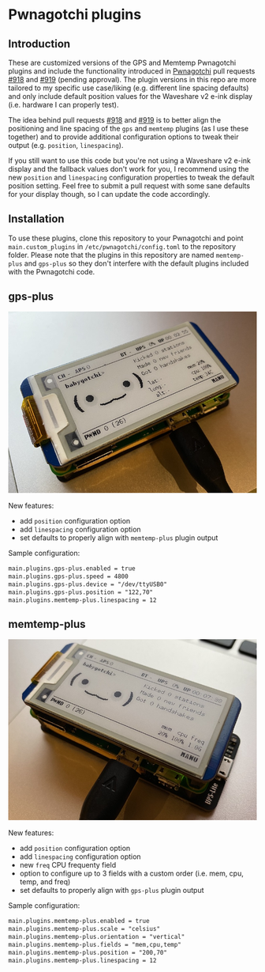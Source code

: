 # Pwnagotchi plugins

## Introduction

These are customized versions of the GPS and Memtemp Pwnagotchi plugins and include the functionality introduced in [Pwnagotchi](https://github.com/evilsocket/pwnagotchi) pull requests [#918](https://github.com/evilsocket/pwnagotchi/pull/918) and [#919](https://github.com/evilsocket/pwnagotchi/pull/919) (pending approval). The plugin versions in this repo are more tailored to my specific use case/liking (e.g. different line spacing defaults) and only include default position values for the Waveshare v2 e-ink display (i.e. hardware I can properly test).

The idea behind pull requests [#918](https://github.com/evilsocket/pwnagotchi/pull/918) and [#919](https://github.com/evilsocket/pwnagotchi/pull/919) is to better align the positioning and line spacing of the `gps` and `memtemp` plugins (as I use these together) and to provide additional configuration options to tweak their output (e.g. `position`, `linespacing`).

If you still want to use this code but you're not using a Waveshare v2 e-ink display and the fallback values don't work for you, I recommend using the new `position` and `linespacing` configuration properties to tweak the default position setting. Feel free to submit a pull request with some sane defaults for your display though, so I can update the code accordingly.

## Installation

To use these plugins, clone this repository to your Pwnagotchi and point `main.custom_plugins` in `/etc/pwnagotchi/config.toml` to the repository folder. Please note that the plugins in this repository are named `memtemp-plus` and `gps-plus` so they don't interfere with the default plugins included with the Pwnagotchi code.

## gps-plus

![gps-plus example](https://github.com/crahan/pwnagotchi-plugins/blob/main/photos/gps-plus.jpg)

New features:
- add `position` configuration option
- add `linespacing` configuration option
- set defaults to properly align with `memtemp-plus` plugin output

Sample configuration:
```
main.plugins.gps-plus.enabled = true
main.plugins.gps-plus.speed = 4800
main.plugins.gps-plus.device = "/dev/ttyUSB0"
main.plugins.gps-plus.position = "122,70"
main.plugins.memtemp-plus.linespacing = 12 
```

## memtemp-plus

![memtemp-plus example](https://github.com/crahan/pwnagotchi-plugins/blob/main/photos/memtemp-plus.jpg)

New features:
- add `position` configuration option
- add `linespacing` configuration option
- new `freq` CPU frequenty field
- option to configure up to 3 fields with a custom order (i.e. mem, cpu, temp, and freq)
- set defaults to properly align with `gps-plus` plugin output

Sample configuration:
```
main.plugins.memtemp-plus.enabled = true
main.plugins.memtemp-plus.scale = "celsius"
main.plugins.memtemp-plus.orientation = "vertical"
main.plugins.memtemp-plus.fields = "mem,cpu,temp"
main.plugins.memtemp-plus.position = "200,70"
main.plugins.memtemp-plus.linespacing = 12 
```
